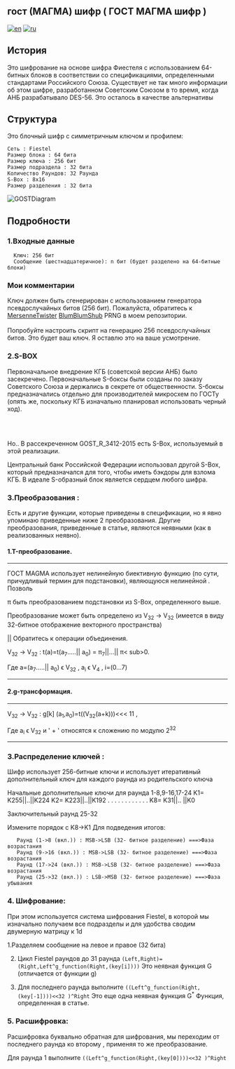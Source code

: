 ## гост (МАГМА) шифр ( ГОСТ МАГМА шифр )
[![en](https://img.shields.io/badge/lang-en-red.svg)](https://github.com/AjayBadrinath/MAGMA/blob/main/README.md)
[![ru](https://img.shields.io/badge/lang-ru-blue.svg)](https://github.com/AjayBadrinath/MAGMA/blob/main/README.ru.md)
## История

Это шифрование на основе шифра Фиестеля с использованием 64-битных блоков в соответствии со спецификациями, определенными стандартами Российского Союза.
Существует не так много информации об этом шифре, разработанном Советским Союзом в то время, когда АНБ разрабатывало DES-56. Это осталось в качестве альтернативы


## Структура

Это блочный шифр с симметричным ключом и профилем:


    Сеть : Fiestel
    Размер блока : 64 бита
    Размер ключа : 256 бит
    Размер подраздела : 32 бита
    Количество Раундов: 32 Раунда
    S-Box : 8x16
    Размер разделения : 32 бита

![GOSTDiagram](https://github.com/AjayBadrinath/Cryptography/assets/92035508/9f4b7814-ebf1-4e9c-b174-ba1fdb21694c)

## Подробности

### 1.Входные данные

      Ключ: 256 бит
      Сообщение (шестнадцатеричное): n бит (будет разделено на 64-битные блоки)


### Мои комментарии
Ключ должен быть сгенерирован с использованием генератора псевдослучайных битов (256 бит). Пожалуйста, обратитесь к <a href="https://github.com/AjayBadrinath/Cryptography/tree/main/PRNG/Mersenne%20Twister">MersenneTwister</a> <a href="https://github.com/AjayBadrinath/Cryptography/tree/main/PRNG/BBS">BlumBlumShub</a> PRNG в моем репозитории.
<br></br>
Попробуйте настроить скрипт на генерацию 256 псевдослучайных битов. Это будет ваш ключ. Я оставлю это на ваше усмотрение.

### 2.S-BOX

Первоначальное внедрение КГБ (советской версии АНБ) было засекречено. Первоначальные S-боксы были созданы по заказу Советского Союза и держались в секрете от общественности. S-боксы предназначались отдельно для производителей микросхем по ГОСТу (опять же, поскольку КГБ изначально планировал использовать черный ход).

<br></br>

Но.. В рассекреченном GOST_R_3412-2015 есть S-Box, используемый в этой реализации.

Центральный банк Российской Федерации использовал другой S-Box, который предназначался для того, чтобы иметь бэкдоры для взлома КГБ. В идеале S-образный блок является сердцем любого шифра.



### 3.Преобразования :

Есть и другие функции, которые приведены в спецификации, но я явно упоминаю приведенные ниже 2 преобразования. Другие преобразования, приведенные в статье, являются неявными (как в реализованных неявно).


#### 1.T-преобразование.
<hr>
ГОСТ MAGMA использует нелинейную биективную функцию (по сути, причудливый термин для подстановки), являющуюся нелинейной .
Позволь

&#960; быть преобразованием подстановки из S-Box, определенного выше.


Преобразование может быть определено из V<sub>32</sub> -> V<sub>32</sub> (имеется в виду 32-битное отображение векторного пространства)

|| Обратитесь к операции объединения.

V<sub>32</sub> -> V<sub>32</sub> : t(a)=t(a<sub>7</sub>.....|| a<sub>0</sub>) = &#960;<sub>7</sub>||...|| &#960;< sub>0</sub>.

Где a=(a<sub>7</sub>.....|| a<sub>0</sub>) &#x3F5; V<sub>32</sub> , a<sub>i</sub> &#x3F5; V<sub>4</sub> , i=(0...7)


<hr>


#### 2.g-трансформация.


<hr>


V<sub>32</sub> -> V<sub>32</sub> : g[k] (a<sub>1</sub>,a<sub>0</sub>)=t((V<sub>32</sub>(a+k)))<<< 11 ,

Где a<sub>i</sub> &#x3F5; V<sub>32</sub> и ' + ' относятся к сложению по модулю 2<sup>32</sup>
<hr>



### 3.Распределение ключей :


Шифр использует 256-битные ключи и использует итеративный дополнительный ключ для каждого раунда из родительского ключа

Начальные дополнительные ключи для раунда 1-8,9-16,17-24
K1= K255||..||K224
K2= K223||..||K192
. . . .
. . . .
. . . .
K8= K31||.. ||K0

Заключительный раунд 25-32

Измените порядок с K8->K1
Для подведения итогов:

       Раунд (1->8 (вкл.)) : MSB->LSB (32- битное разделение) ===>Фаза возрастания
       Раунд (9->16 (вкл.)) : MSB->LSB (32- битное разделение) ===>Фаза возрастания
       Раунд (17->24 (вкл.)) : MSB->LSB (32- битное разделение) ===>Фаза возрастания
       Раунд (25->32 (вкл.)) : LSB->MSB (32- битное разделение) ===>Фаза убывания
       

### 4. Шифрование:

При этом используется система шифрования Fiestel, в которой мы изначально получаем все подразделы и для удобства сводим двумерную матрицу к 1d

1.Разделяем сообщение на левое и правое (32 бита)

2. Цикл Fiestel раундов до 31 раунда <code>(Left,Right)= (Right,Left^g_function(Right,(key[i])))</code> Это неявная функция G (отличается от функции g)

3. Для последнего раунда выполните <code>((Left^g_function(Right,(key[-1])))<<32 )^Right</code> Это еще одна неявная функция G<sup>*</sup> Функция, определенная в статье.

### 5. Расшифровка:



Расшифровка буквально обратная для шифрования, мы переходим от последнего раунда ко второму
, применяя то же преобразование.


Для раунда 1 выполните <code>((Left^g_function(Right,(key[0])))<<32 )^Right</code>
